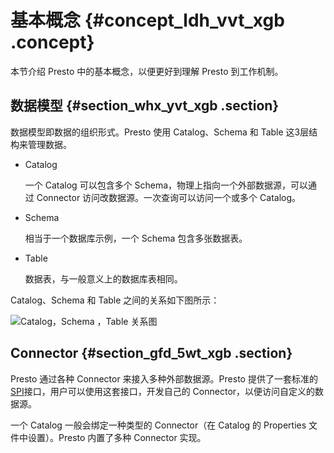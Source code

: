 # 基本概念 {#concept_ldh_vvt_xgb .concept}

本节介绍 Presto 中的基本概念，以便更好到理解 Presto 到工作机制。

## 数据模型 {#section_whx_yvt_xgb .section}

数据模型即数据的组织形式。Presto 使用 Catalog、Schema 和 Table 这3层结构来管理数据。

-   Catalog

    一个 Catalog 可以包含多个 Schema，物理上指向一个外部数据源，可以通过 Connector 访问改数据源。一次查询可以访问一个或多个 Catalog。

-   Schema

    相当于一个数据库示例，一个 Schema 包含多张数据表。

-   Table

    数据表，与一般意义上的数据库表相同。


Catalog、Schema 和 Table 之间的关系如下图所示：

![Catalog，Schema ，Table 关系图](http://static-aliyun-doc.oss-cn-hangzhou.aliyuncs.com/assets/img/17915/155315585710900_zh-CN.png)

## Connector {#section_gfd_5wt_xgb .section}

Presto 通过各种 Connector 来接入多种外部数据源。Presto 提供了一套标准的[SPI](https://prestodb.io/docs/current/develop/spi-overview.html)接口，用户可以使用这套接口，开发自己的 Connector，以便访问自定义的数据源。

一个 Catalog 一般会绑定一种类型的 Connector（在 Catalog 的 Properties 文件中设置）。Presto 内置了多种 Connector 实现。

